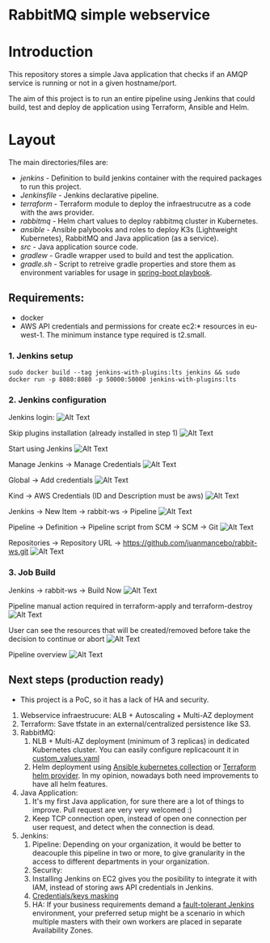 # RabbitMQ simple webservice
# Introduction

This repository stores a simple Java application that checks if an AMQP service is running or not in a given hostname/port. 

The aim of this project is to run an entire pipeline using Jenkins that could build, test and deploy de application using Terraform, Ansible and Helm.

# Layout

The main directories/files are:

* *jenkins* - Definition to build jenkins container with the required packages to run this project. 
* *Jenkinsfile* - Jenkins declarative pipeline.
* *terraform* - Terraform module to deploy the infraestrucutre as a code with the aws provider.
* *rabbitmq* - Helm chart values to deploy rabbitmq cluster in Kubernetes.
* *ansible* - Ansible palybooks and roles to deploy K3s (Lightweight Kubernetes), RabbitMQ and Java application (as a service).
* *src* - Java application source code.
* *gradlew* - Gradle wrapper used to build and test the application.
* *gradle.sh* - Script to retreive gradle properties and store them as environment variables for usage in [spring-boot playbook](ansible/spring-boot.yml).


## Requirements: 
 - docker
 - AWS API credentials and permissions for create ec2:* resources in eu-west-1. The minimum instance type required is t2.small.



### 1. Jenkins setup
```
sudo docker build --tag jenkins-with-plugins:lts jenkins && sudo docker run -p 8080:8080 -p 50000:50000 jenkins-with-plugins:lts
```

### 2. Jenkins configuration
Jenkins login: ![Alt Text](docs/images/1.png)

Skip plugins installation (already installed in step 1) ![Alt Text](docs/images/2.png)

Start using Jenkins ![Alt Text](docs/images/3.png)

Manage Jenkins -> Manage Credentials ![Alt Text](docs/images/4.png)

Global -> Add credentials ![Alt Text](docs/images/5.png)

Kind -> AWS Credentials (ID and Description must be aws) ![Alt Text](docs/images/6.png)

Jenkins -> New Item -> rabbit-ws -> Pipeline ![Alt Text](docs/images/7.png)

Pipeline -> Definition -> Pipeline script from SCM -> SCM -> Git ![Alt Text](docs/images/8.png)

Repositories -> Repository URL -> https://github.com/juanmancebo/rabbit-ws.git ![Alt Text](docs/images/9.png)


### 3. Job Build

Jenkins -> rabbit-ws -> Build Now ![Alt Text](docs/images/10.png)

Pipeline manual action required in terraform-apply and terraform-destroy ![Alt Text](docs/images/13.png)

User can see the resources that will be created/removed before take the decision to continue or abort ![Alt Text](docs/images/14.png)

Pipeline overview ![Alt Text](docs/images/15.png)


## Next steps (production ready)
* This project is a PoC, so it has a lack of HA and security.
1. Webservice infraestrucure: ALB + Autoscaling + Multi-AZ deployment
2. Terraform: Save tfstate in an external/centralized persistence like S3.
2. RabbitMQ: 
   1. NLB + Multi-AZ deployment (minimum of 3 replicas) in dedicated Kubernetes cluster. You can easily configure replicacount it in [custom_values.yaml](tabbitmq/custom_values.yaml#L19)
   2. Helm deployment using [Ansible kubernetes collection](https://docs.ansible.com/ansible/latest/collections/community/kubernetes/helm_module.html) or [Terraform helm provider](https://registry.terraform.io/providers/hashicorp/helm/latest/docs). In my opinion, nowadays both need improvements to have all helm features.
3. Java Application:
   1. It's my first Java application, for sure there are a lot of things to improve. Pull request are very very welcomed :)
   2. Keep TCP connection open, instead of open one connection per user request, and detect when the connection is dead.
4. Jenkins:
   1. Pipeline:
      Depending on your organization, it would be better to deacouple this pipeline in two or more, to give granularity in the access to different departments in your organization.
   2. Security:
    1. Installing Jenkins on EC2 gives you the posibility to integrate it with IAM, instead of storing aws API credentials in Jenkins.
    2. [Credentials/keys masking](https://www.jenkins.io/blog/2019/02/21/credentials-masking/)
   3. HA:
      If your business requirements demand a [fault-tolerant Jenkins](https://docs.cloudbees.com/docs/cloudbees-ci/latest/traditional-install-guide/high-availability) environment, your preferred setup might be a scenario in which multiple masters with their own workers are placed in separate Availability Zones. 
